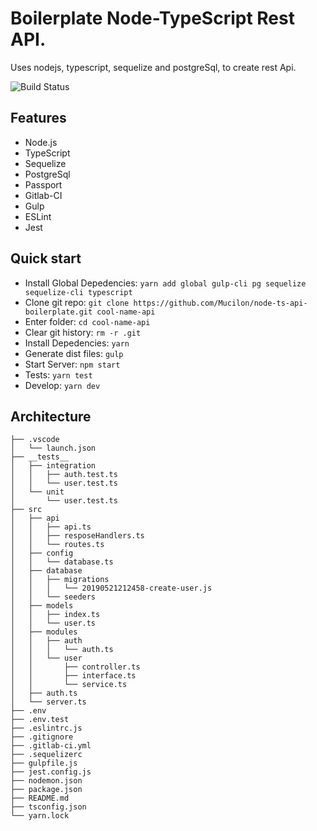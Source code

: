 # Boilerplate Node-TypeScript Rest API.
Uses nodejs, typescript, sequelize and postgreSql, to create rest Api.

![Build Status](https://gitlab.com/Mucilon/ts-api/badges/master/build.svg)

## Features
- Node.js
- TypeScript
- Sequelize
- PostgreSql
- Passport
- Gitlab-CI
- Gulp
- ESLint
- Jest

## Quick start
- Install Global Depedencies: `yarn add global gulp-cli pg sequelize sequelize-cli typescript`
- Clone git repo: `git clone https://github.com/Mucilon/node-ts-api-boilerplate.git cool-name-api`
- Enter folder: `cd cool-name-api`
- Clear git history: `rm -r .git`
- Install Depedencies: `yarn`
- Generate dist files: `gulp`
- Start Server: `npm start`
- Tests: `yarn test`
- Develop: `yarn dev`

## Architecture
```
├── .vscode
│   └── launch.json
├── __tests__
│   ├── integration
│   │   ├── auth.test.ts
│   │   └── user.test.ts
│   └── unit
│       └── user.test.ts
├── src
│   ├── api
│   │   ├── api.ts
│   │   ├── resposeHandlers.ts
│   │   └── routes.ts
│   ├── config
│   │   └── database.ts
│   ├── database
│   │   ├── migrations
│   │   │   └── 20190521212458-create-user.js
│   │   └── seeders
│   ├── models
│   │   ├── index.ts
│   │   └── user.ts
│   ├── modules
│   │   ├── auth
│   │   │   └── auth.ts
│   │   └── user
│   │       ├── controller.ts
│   │       ├── interface.ts
│   │       └── service.ts
│   ├── auth.ts
│   └── server.ts
├── .env
├── .env.test
├── .eslintrc.js
├── .gitignore
├── .gitlab-ci.yml
├── .sequelizerc
├── gulpfile.js
├── jest.config.js
├── nodemon.json
├── package.json
├── README.md
├── tsconfig.json
└── yarn.lock
```

